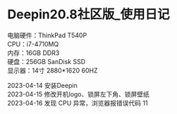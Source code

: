 # Deepin20.8社区版_使用日记

电脑硬件：ThinkPad T540P  
CPU：i7-4710MQ  
内存：16GB DDR3  
硬盘：256GB SanDisk SSD  
显示器：14寸 2880*1620 60HZ  

2023-04-14 安装Deepin  
2023-04-15 修改开机logo、锁屏左下角、锁屏壁纸  
2023-04-16 发现 CPU 异常，浏览器报错误代码 11
